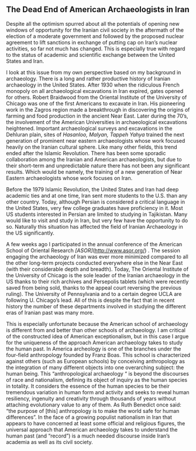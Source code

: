 ## The Dead End of American Archaeologists in Iran

Despite all the optimism spurred about all the potentials of opening new windows of opportunity for the Iranian civil society in the aftermath of the election of a moderate government and followed by the proposed nuclear agreement to lift sanctions in exchange of putting cap on Iran’s nuclear activities, so far not much has changed. This is especially true with regard to the status of academic and scientific exchange between the United States and Iran.

I look at this issue from my own perspective based on my background in archaeology. There is a long and rather productive history of Iranian archaeology in the United States. After 1930 when the ridiculous French monopoly on all archaeological excavations in Iran expired, gates opened for others. Robert Braidwood from the Oriental Institute of the University of Chicago was one of the first Americans to excavate in Iran. His pioneering work in the Zagros region made a breakthrough in discovering the origins of farming and food production in the ancient Near East. Later during the 70’s, the involvement of the American Universities in archaeological excavations heightened. Important archaeological surveys and excavations in the Dehluran plain, sites of _Hasanloo, Malyan, Tappeh Yahya_ trained the next generation of prominent near eastern archaeologists whose work focused heavily on the Iranian cultural sphere.  Like many other fields, this trend ended after the Islamic Revolution. There has been some sporadic collaboration among the Iranian and American archaeologists, but due to their short-term and unpredictable nature there has not been any significant results.  Which would be namely, the training of a new generation of Near Eastern archaeologists whose work focuses on Iran. 

Before the 1979 Islamic Revolution, the United States and Iran had deep academic ties and at one time, Iran sent more students to the U.S. than any other country. Today, although Persian is considered a critical language in the United States, very few college graduates have proficiency in it. Most US students interested in Persian are limited to studying in Tajikistan. Many would like to visit and study in Iran, but very few have the opportunity to do so. Naturally this situation has affected the field of Iranian Archaeology in the US significantly. 

A few weeks ago I participated in the annual conference of the American School of Oriental Research *[ASOR]*(http://www.asor.org/) . The session engaging the archaeology of Iran was ever more minimized compared to all the other long-term projects conducted everywhere else in the Near East (with their considerable depth and breadth). Today, The Oriental Institute of the University of Chicago is the sole leader of the Iranian archaeology in the US thanks to their rich archives and Persepolis tablets (which were recently saved from being sold, thanks to the appeal court reversing the previous ruling). The University of Pennsylvania and to a certain degree UCLA are following U. Chicago’s lead. All of this is despite the fact that in recent history the number of these departments involved in studying the different eras of Iranian past was many more.

 This is especially unfortunate because the American school of archaeology is different from and better than other schools of archaeology. I am critical of the constructed idea of American exceptionalism, but in this case I argue for the uniqueness of the approach American archaeology takes to study the human past. In America archeology is one of the branches under the four-field anthropology founded by Franz Boas. This school is characterized against others (such as European schools) by conceiving anthropology as the integration of many different objects into one overarching subject: the human being. This “anthropological archaeology “ is beyond the discourses of race and nationalism, defining its object of inquiry as the human species in totality. It considers the essence of the human species to be their tremendous variation in human form and activity and seeks to reveal human resiliency, ingenuity and creativity through thousands of years without attaching evolutionary value to any of them. As Ruth Benedict once said: “the purpose of [this] anthropology is to make the world safe for human differences”. In the face of a growing populist nationalism in Iran that appears to have concerned at least some official and religious figures, the universal approach that American archaeology takes to understand the human past (and “record”) is a much needed discourse inside Iran’s academia as well as its civil society.

  